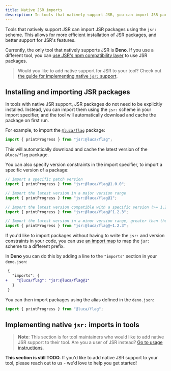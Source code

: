 ```yaml
---
title: Native JSR imports
description: In tools that natively support JSR, you can import JSR packages using the `jsr:` scheme.
---
```


Tools that natively support JSR can import JSR packages using the `jsr:` scheme.
This allows for more efficient installation of JSR packages, and better support
for JSR's features.

Currently, the only tool that natively supports JSR is **Deno**. If you use a
different tool, you can
[use JSR's npm compatibility layer](/docs/npm-compatibility) to use JSR
packages.

> Would you like to add native support for JSR to your tool? Check out
> [the guide for implementing native `jsr:` support](#implementing-in-tools).

## Installing and importing JSR packages

In tools with native JSR support, JSR packages do not need to be explicitly
installed. Instead, you can import them using the `jsr:` scheme in your import
specifier, and the tool will automatically download and cache the package on
first run.

For example, to import the [`@luca/flag`](/@luca/flag) package:

```ts
import { printProgress } from "jsr:@luca/flag";
```

This will automatically download and cache the latest version of the
`@luca/flag` package.

You can also specify version constraints in the import specifier, to import a
specific version of a package:

```ts
// Import a specific patch version
import { printProgress } from "jsr:@luca/flag@1.0.0";

// Import the latest version in a major version range
import { printProgress } from "jsr:@luca/flag@1";

// Import the latest version compatible with a specific version (>= 1.2.3 and < 2.0.0)
import { printProgress } from "jsr:@luca/flag@^1.2.3";

// Import the latest version in a minor version range, greater than the specific version (>= 1.2.3 and < 1.3.0)
import { printProgress } from "jsr:@luca/flag@~1.2.3";
```

If you'd like to import packages without having to write the `jsr:` and version
constraints in your code, you can use
[an import map](https://developer.mozilla.org/en-US/docs/Web/HTML/Element/script/type/importmap)
to map the `jsr:` scheme to a different prefix.

In **Deno** you can do this by adding a line to the `"imports"` section in your
`deno.json`:

```diff
 {
   "imports": {
+    "@luca/flag": "jsr:@luca/flag@1"
   }
 }
```

You can then import packages using the alias defined in the `deno.json`:

```ts
import { printProgress } from "@luca/flag";
```

## Implementing native `jsr:` imports in tools

> **Note**: This section is for tool maintainers who would like to add native
> JSR support to their tool. Are you a user of JSR instead?
> [Go to usage instructions](/docs/using-packages).

**This section is still TODO.** If you'd like to add native JSR support to your
tool, please reach out to us - we'd love to help you get started!
